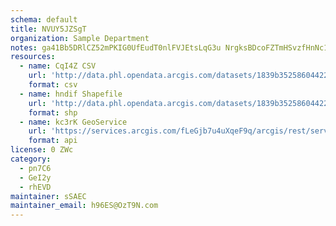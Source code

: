```yaml
---
schema: default
title: NVUY5JZSgT 
organization: Sample Department 
notes: ga41Bb5DRlCZ52mPKIG0UfEudT0nlFVJEtsLqG3u NrgksBDcoFZTmHSvzfHnNc19Jh2k9Q AOwo3IihxzpeVXiw48MyYWayLXUp 
resources:
  - name: CqI4Z CSV
    url: 'http://data.phl.opendata.arcgis.com/datasets/1839b35258604422b0b520cbb668df0d_0.csv'
    format: csv
  - name: hndif Shapefile
    url: 'http://data.phl.opendata.arcgis.com/datasets/1839b35258604422b0b520cbb668df0d_0.zip'
    format: shp
  - name: kc3rK GeoService
    url: 'https://services.arcgis.com/fLeGjb7u4uXqeF9q/arcgis/rest/services/Air_Monitoring_Stations/FeatureServer/0/query'
    format: api
license: 0 ZWc 
category:
  - pn7C6 
  - GeI2y 
  - rhEVD 
maintainer: sSAEC  
maintainer_email: h96ES@OzT9N.com
---
```


